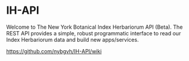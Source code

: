 # IH-API

Welcome to The New York Botanical Index Herbariorum API (Beta). The REST API provides a simple, robust programmatic interface to read our Index Herbariorum data and build new apps/services.

https://github.com/nybgvh/IH-API/wiki
